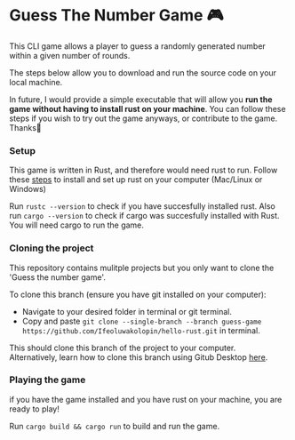 # Guess The Number Game 🎮

This CLI game allows a player to guess a randomly generated number within a given number of rounds.

The steps below allow you to download and run the source code on your local machine.

In future, I would provide a simple executable that will allow you **run the game without having to install rust on your machine**.
You can follow these steps if you wish to try out the game anyways, or contribute to the game. Thanks🤩

### Setup
This game is written in Rust, and therefore would need rust to run.
Follow these [steps](https://doc.rust-lang.org/book/ch01-01-installation.html) to install and set up rust on your computer (Mac/Linux or Windows)

Run
`rustc --version` to check if you have succesfully installed rust.
Also run `cargo --version` to check if cargo was succesfully installed with Rust.<br/>
You will need cargo to run the game.

### Cloning the project
This repository contains mulitple projects but you only want to clone the 'Guess the number game'.

To clone this branch (ensure you have git installed on your computer):
* Navigate to your desired folder in terminal or git terminal.
* Copy and paste `git clone --single-branch --branch guess-game https://github.com/Ifeoluwakolopin/hello-rust.git` in terminal.

This should clone this branch of the project to your computer.<br/>
Alternatively, learn how to clone this branch using Gitub Desktop [here](https://docs.github.com/en/desktop/contributing-and-collaborating-using-github-desktop/adding-and-cloning-repositories/cloning-and-forking-repositories-from-github-desktop).

### Playing the game
if you have the game installed and you have rust on your machine, you are ready to play!

Run `cargo build && cargo run` to build and run the game.